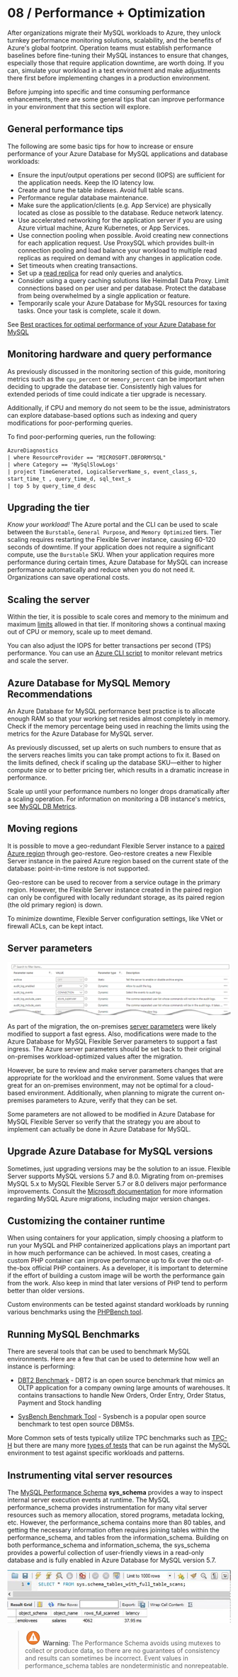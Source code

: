 # 08 / Performance + Optimization

After organizations migrate their MySQL workloads to Azure, they unlock turnkey performance monitoring solutions, scalability, and the benefits of Azure's global footprint. Operation teams must establish performance baselines before fine-tuning their MySQL instances to ensure that changes, especially those that require application downtime, are worth doing. If you can, simulate your workload in a test environment and make adjustments there first before implementing changes in a production environment.

Before jumping into specific and time consuming performance enhancements, there are some general tips that can improve performance in your environment that this section will explore.

## General performance tips

The following are some basic tips for how to increase or ensure performance of your Azure Database for MySQL applications and database workloads:

- Ensure the input/output operations per second (IOPS) are sufficient for the application needs. Keep the IO latency low.
- Create and tune the table indexes. Avoid full table scans.
- Performance regular database maintenance.
- Make sure the application/clients (e.g. App Service) are physically located as close as possible to the database. Reduce network latency.
- Use accelerated networking for the application server if you are using Azure virtual machine, Azure Kubernetes, or App Services.
- Use connection pooling when possible. Avoid creating new connections for each application request. Use ProxySQL which provides built-in connection pooling and load balance your workload to multiple read replicas as required on demand with any changes in application code.
- Set timeouts when creating transactions.
- Set up a [read replica](https://dev.mysql.com/doc/refman/5.7/en/replication-features.html) for read only queries and analytics.
- Consider using a query caching solutions like Heimdall Data Proxy. Limit connections based on per user and per database. Protect the database from being overwhelmed by a single application or feature.
- Temporarily scale your Azure Database for MySQL resources for taxing tasks. Once your task is complete, scale it down.

See [Best practices for optimal performance of your Azure Database for MySQL](https://docs.microsoft.com/en-us/azure/mysql/concept-performance-best-practices)

## Monitoring hardware and query performance

As previously discussed in the monitoring section of this guide, monitoring metrics such as the `cpu_percent` or `memory_percent` can be important when deciding to upgrade the database tier. Consistently high values for extended periods of time could indicate a tier upgrade is necessary.

Additionally, if CPU and memory do not seem to be the issue, administrators can explore database-based options such as indexing and query modifications for poor-performing queries.

To find poor-performing queries, run the following:

```kql
AzureDiagnostics
| where ResourceProvider == "MICROSOFT.DBFORMYSQL"
| where Category == 'MySqlSlowLogs'
| project TimeGenerated, LogicalServerName_s, event_class_s, start_time_t , query_time_d, sql_text_s
| top 5 by query_time_d desc
```

## Upgrading the tier

*Know your workload!* The Azure portal and the CLI can be used to scale between the `Burstable`, `General Purpose`, and `Memory Optimized` tiers. Tier scaling requires restarting the Flexible Server instance, causing 60-120 seconds of downtime. If your application does not require a significant compute, use the `Burstable` SKU. When your application requires more performance during certain times, Azure Database for MySQL can increase performance automatically and reduce when you do not need it. Organizations can save operational costs.

## Scaling the server

Within the tier, it is possible to scale cores and memory to the minimum and maximum [limits](https://docs.microsoft.com/en-us/azure/mysql/concepts-pricing-tiers) allowed in that tier. If monitoring shows a continual maxing out of CPU or memory, scale up to meet demand.

You can also adjust the IOPS for better transactions per second (TPS) performance. You can use an [Azure CLI script](https://docs.microsoft.com/azure/mysql/flexible-server/scripts/sample-cli-monitor-and-scale) to monitor relevant metrics and scale the server.

## Azure Database for MySQL Memory Recommendations

An Azure Database for MySQL performance best practice is to allocate enough RAM so that your working set resides almost completely in memory. Check if the memory percentage being used in reaching the limits using the metrics for the Azure Database for MySQL server.

As previously discussed, set up alerts on such numbers to ensure that as the servers reaches limits you can take prompt actions to fix it. Based on the limits defined, check if scaling up the database SKU—either to higher compute size or to better pricing tier, which results in a dramatic increase in performance.

Scale up until your performance numbers no longer drops dramatically after a scaling operation. For information on monitoring a DB instance's metrics, see [MySQL DB Metrics](https://docs.microsoft.com/en-us/azure/mysql/concepts-monitoring#metrics).

## Moving regions

It is possible to move a geo-redundant Flexible Server instance to a [paired Azure region](https://docs.microsoft.com/azure/availability-zones/cross-region-replication-azure) through geo-restore. Geo-restore creates a new Flexible Server instance in the paired Azure region based on the current state of the database: point-in-time restore is not supported.

Geo-restore can be used to recover from a service outage in the primary region. However, the Flexible Server instance created in the paired region can only be configured with locally redundant storage, as its paired region (the old primary region) is down.

To minimize downtime, Flexible Server configuration settings, like VNet or firewall ACLs, can be kept intact.

## Server parameters

![This image shows MySQL server parameters in the Azure portal.](media/server_parameters.png "MySQL server parameters")

As part of the migration, the on-premises [server parameters](https://docs.microsoft.com/azure/mysql/flexible-server/concepts-server-parameters) were likely modified to support a fast egress. Also, modifications were made to the Azure Database for MySQL Flexible Server parameters to support a fast ingress. The Azure server parameters should be set back to their original on-premises workload-optimized values after the migration.

However, be sure to review and make server parameters changes that are appropriate for the workload and the environment. Some values that were great for an on-premises environment, may not be optimal for a cloud-based environment. Additionally, when planning to migrate the current on-premises parameters to Azure, verify that they can be set.  

Some parameters are not allowed to be modified in Azure Database for MySQL Flexible Server so verify that the strategy you are about to implement can actually be done in Azure Database for MySQL.

## Upgrade Azure Database for MySQL versions

Sometimes, just upgrading versions may be the solution to an issue. Flexible Server supports MySQL versions 5.7 and 8.0. Migrating from on-premises MySQL 5.x to MySQL Flexible Server 5.7 or 8.0 delivers major performance improvements. Consult the [Microsoft documentation](https://docs.microsoft.com/azure/mysql/migrate/mysql-on-premises-azure-db/08-data-migration) for more information regarding MySQL Azure migrations, including major version changes.

## Customizing the container runtime

When using containers for your application, simply choosing a platform to run your MySQL and PHP containerized applications plays an important part in how much performance can be achieved.  In most cases, creating a custom PHP container can improve performance up to 6x over the out-of-the-box official PHP containers.  As a developer, it is important to determine if the effort of building a custom image will be worth the performance gain from the work.  Also keep in mind that later versions of PHP tend to perform better than older versions.

Custom environments can be tested against standard workloads by running various benchmarks using the [PHPBench tool](https://github.com/phpbench/phpbench).

## Running MySQL Benchmarks

There are several tools that can be used to benchmark MySQL environments. Here are a few that can be used to determine how well an instance is performing:

- [DBT2 Benchmark](https://downloads.mysql.com/source/dbt2-0.37.50.16.tar.gz) - DBT2 is an open source benchmark that mimics an OLTP application for a company owning large amounts of warehouses. It contains transactions to handle New Orders, Order Entry, Order Status, Payment and Stock handling

- [SysBench Benchmark Tool](https://downloads.mysql.com/source/sysbench-0.4.12.16.tar.gz) - Sysbench is a popular open source benchmark to test open source DBMSs.

More Common sets of tests typically utilize TPC benchmarks such as [TPC-H](https://www.tpc.org/tpch/) but there are many more [types of tests](https://www.tpc.org/information/benchmarks5.asp) that can be run against the MySQL environment to test against specific workloads and patterns.

## Instrumenting vital server resources

The [MySQL Performance Schema](https://docs.microsoft.com/en-us/azure/mysql/howto-troubleshoot-sys-schema) **sys_schema** provides a way to inspect internal server execution events at runtime. The MySQL performance_schema provides instrumentation for many vital server resources such as memory allocation, stored programs, metadata locking, etc. However, the performance_schema contains more than 80 tables, and getting the necessary information often requires joining tables within the performance_schema, and tables from the information_schema. Building on both performance_schema and information_schema, the sys_schema provides a powerful collection of user-friendly views in a read-only database and is fully enabled in Azure Database for MySQL version 5.7.

![This image shows how to use tables in the sys schema to optimize MySQL queries.](media/employee-query-full-table-scan.png "Using tables in the sys schema to optimize MySQL queries")

>![Warning](media/warning.png "Warning") **Warning**: The Performance Schema avoids using mutexes to collect or produce data, so there are no guarantees of consistency and results can sometimes be incorrect. Event values in performance_schema tables are nondeterministic and nonrepeatable.
